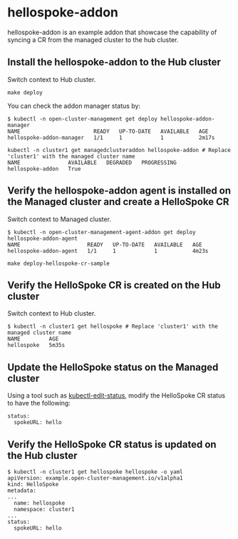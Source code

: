 # hellospoke-addon

 hellospoke-addon is an example addon that showcase the capability of syncing a CR from the managed cluster to the hub cluster.

## Install the hellospoke-addon to the Hub cluster

Switch context to Hub cluster.

```
make deploy
```

You can check the addon manager status by:
```
$ kubectl -n open-cluster-management get deploy hellospoke-addon-manager
NAME                       READY   UP-TO-DATE   AVAILABLE   AGE
hellospoke-addon-manager   1/1     1            1           2m17s

kubectl -n cluster1 get managedclusteraddon hellospoke-addon # Replace 'cluster1' with the managed cluster name
NAME               AVAILABLE   DEGRADED   PROGRESSING
hellospoke-addon   True                   
```

## Verify the hellospoke-addon agent is installed on the Managed cluster and create a HelloSpoke CR

Switch context to Managed cluster.

```
$ kubectl -n open-cluster-management-agent-addon get deploy hellospoke-addon-agent
NAME                     READY   UP-TO-DATE   AVAILABLE   AGE
hellospoke-addon-agent   1/1     1            1           4m23s
```

```
make deploy-hellospoke-cr-sample
```

## Verify the HelloSpoke CR is created on the Hub cluster

Switch context to Hub cluster.

```
$ kubectl -n cluster1 get hellospoke # Replace 'cluster1' with the managed cluster name
NAME         AGE
hellospoke   5m35s
```

## Update the HelloSpoke status on the Managed cluster

Using a tool such as [kubectl-edit-status](https://github.com/ulucinar/kubectl-edit-status), 
modify the HelloSpoke CR status to have the following:

```
status:
  spokeURL: hello
```

## Verify the  HelloSpoke CR status is updated on the Hub cluster

```
$ kubectl -n cluster1 get hellospoke hellospoke -o yaml
apiVersion: example.open-cluster-management.io/v1alpha1
kind: HelloSpoke
metadata:
...
  name: hellospoke
  namespace: cluster1
...
status:
  spokeURL: hello
```
